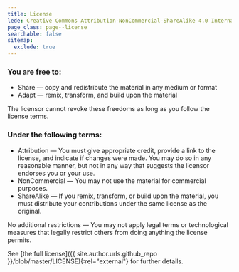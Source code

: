 ```yaml
---
title: License
lede: Creative Commons Attribution-NonCommercial-ShareAlike 4.0 International (CC BY-NC-SA 4.0)
page_class: page--license
searchable: false
sitemap:
  exclude: true
---
```


### You are free to:

- Share — copy and redistribute the material in any medium or format
- Adapt — remix, transform, and build upon the material

The licensor cannot revoke these freedoms as long as you follow the license terms.

### Under the following terms:

- Attribution — You must give appropriate credit, provide a link to the license, and indicate if changes were made. You may do so in any reasonable manner, but not in any way that suggests the licensor endorses you or your use.
- NonCommercial — You may not use the material for commercial purposes.
- ShareAlike — If you remix, transform, or build upon the material, you must distribute your contributions under the same license as the original.

No additional restrictions — You may not apply legal terms or technological measures that legally restrict others from doing anything the license permits.

See [the full license]({{ site.author.urls.github_repo }}/blob/master/LICENSE){:rel="external"} for further details.
